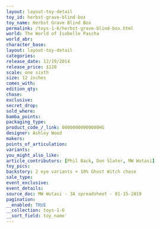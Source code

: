 ```yaml
---
layout: layout-toy-detail 
toy_id: herbst-grave-blind-box
toy_name: Herbst Grave Blind Box
permalink: /toys-1-6/herbst-grave-blind-box.html
world: The World of Isobelle Pascha
world_abr: 
character_base: 
layout: layout-toy-detail
categories: 
release_date: 12/19/2014
release_price: $120 
scale: one sixth
size: 12 inches
comes_with: 
edition_qty: 
chase: 
exclusive: 
secret_drop: 
sold_where: 
bamba_points: 
packaging_type: 
product_code_/_link: 00000000000000HG
designer: Ashley Wood
makers: 
points_of_articulation: 
variants: 
you_might_also_like: 
article_contributors: [Phil Back, Don Slater, MW Wutasi]
toy_pics: 
backstory: 2 eye variants + 10% Ghost Witch chase
sale_type: 
event_exclusive: 
event_details: 
source_doc: MW Wutasi - 3A spreadsheet - 01-15-2019
pagination: 
__enabled: TRUE
__collection: toys-1-6
__sort_field: toy_name'
---
```


